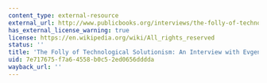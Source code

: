 ```yaml
---
content_type: external-resource
external_url: http://www.publicbooks.org/interviews/the-folly-of-technological-solutionism-an-interview-with-evgeny-morozov
has_external_license_warning: true
license: https://en.wikipedia.org/wiki/All_rights_reserved
status: ''
title: 'The Folly of Technological Solutionism: An Interview with Evgeny Morozov'
uid: 7e717675-f7a6-4558-b0c5-2ed0656dddda
wayback_url: ''
---
```


